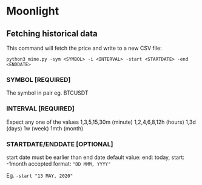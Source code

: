 # Moonlight

## Fetching historical data

This command will fetch the price and write to a new CSV file:

```python3 mine.py -sym <SYMBOL> -i <INTERVAL> -start <STARTDATE> -end <ENDDATE>```

### SYMBOL [REQUIRED]
The symbol in pair
eg. BTCUSDT

### INTERVAL [REQUIRED] 
Expect any one of the values
1,3,5,15,30m (minute)
1,2,4,6,8,12h (hours)
1,3d (days)
1w (week)
1mth (month)

### STARTDATE/ENDDATE [OPTIONAL]

start date must be earlier than end date
default value: end: today, start: -1month
accepted format: `"DD MMM, YYYY"` 

Eg. ```-start "13 MAY, 2020"```
